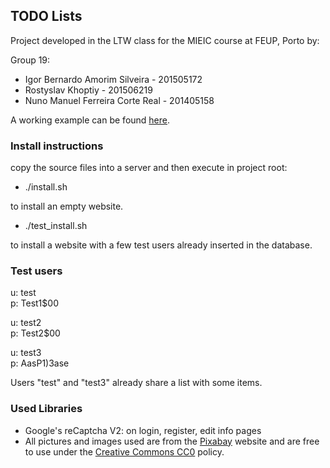 ## TODO Lists

Project developed in the LTW class for the MIEIC course at FEUP, Porto by:

Group 19:

* Igor Bernardo Amorim Silveira - 201505172
* Rostyslav Khoptiy - 201506219
* Nuno Manuel Ferreira Corte Real - 201405158

A working example can be found [here](https://web.fe.up.pt/~up201506219/Trabalho/).

### Install instructions

copy the source files into a server and then execute in project root:

* ./install.sh

to install an empty website.

* ./test_install.sh

to install a website with a few test users already inserted in the database.

### Test users

u: test  
p: Test1$00

u: test2  
p: Test2$00

u: test3  
p: AasP1)3ase

Users "test" and "test3" already share a list with some items.

### Used Libraries

* Google's reCaptcha V2: on login, register, edit info pages
* All pictures and images used are from the [Pixabay](https://www.pixabay.com) website and are free to use under the [Creative Commons CC0](https://en.wikipedia.org/wiki/Creative_Commons_license) policy.
